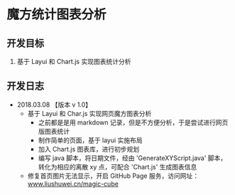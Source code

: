 # 魔方统计图表分析

## 开发目标
1. 基于 Layui 和 Chart.js 实现图表统计分析


## 开发日志
+ 2018.03.08 【版本 v 1.0】
  - 基于 Layui 和 Char.js 实现网页魔方图表分析
    - 之前都是是用 markdown 记录，但是不方便分析，于是尝试进行网页版图表统计
    - 制作简单的页面，基于 layui 实施布局
    - 加入 Chart.js 图表库，进行初步规划
    - 编写 java 脚本，将日期文件，经由 'GenerateXYScript.java' 脚本，转化为相应的离散 xy 点，可配合 'Chart.js' 生成图表信息
  - 修复首页图片无法显示，开启 GitHub Page 服务，访问网址：www.liushuwei.cn/magic-cube
